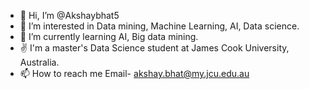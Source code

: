 - 👋 Hi, I’m @Akshaybhat5
- 👀 I’m interested in Data mining, Machine Learning, AI, Data science.
- 🌱 I’m currently learning AI, Big data mining.
- ✌️ I'm a master's Data Science student at James Cook University, Australia.
- 📫 How to reach me Email- akshay.bhat@my.jcu.edu.au

<!---
Akshaybhat5/Akshaybhat5 is a ✨ special ✨ repository because its `README.md` (this file) appears on your GitHub profile.
You can click the Preview link to take a look at your changes.
--->


